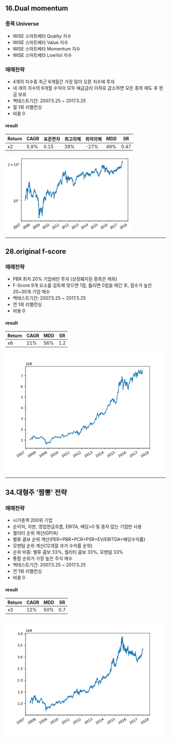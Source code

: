 ## 16.Dual momentum
### 종목 Universe
- WISE 스마트베타 Quality 지수
- WISE 스마트베타 Value 지수
- WISE 스마트베타 Momentum 지수
- WISE 스마트베타 LowVol 지수
### 매매전략
- 4개의 지수중 최근 6개월간 가장 많이 오른 지수에 투자
- 네 개의 지수의 6개월 수익이 모두 예금금리 이하로 감소하면 모든 종목 매도 후 현금 보유
- 백테스트기간: 2007.5.25 ~ 2017.5.25
- 월 1회 리밸런싱
- 비용 0

#### result

|Return|CAGR|표준편차|최고의해|최악의해|MDD|SR|
|------|----|-------|--------|-------|---|---|
|x2|5.9%|0.15|39%|-27%|49%|0.47|

![16.result](16.res.png)

----

## 28.original f-score
### 매매전략
- PBR 최저 20% 기업에만 투자 (상장폐지된 종목은 제외)
- F-Score 9개 요소를 검토해 맞으면 1점, 틀리면 0점을 매긴 후, 점수가 높은 20~30개 기업 매수
- 백테스트기간: 2007.5.25 ~ 2017.5.25
- 연 1회 리밸런싱
- 비용 0

#### result

|Return|CAGR|MDD|SR|
|------|----|---|---|
|x6|21%|56%|1.2|

![28.result](28.res.png)

----

## 34.대형주 '짬뽕' 전략
### 매매전략
- 시가총액 200위 기업
- 순이익, 자본, 영업현금흐름, EBITA, 배당>0 및 증자 없는 기업만 사용
- 퀄리티 순위 계산(GP/A)
- 벨류 콤보 순위 계산(PER+PBR+PCR+PSR+EV/EBITDA+배당수익률)
- 모멘텀 순위 계산(12개월 과거 수익률 순위)
- 순위 비중: 벨류 콤보 33%, 퀄리티 콤보 33%, 모멘텀 33%
- 통합 순위가 가장 높은 주식 매수
- 백테스트기간: 2007.5.25 ~ 2017.5.25
- 연 1회 리밸런싱
- 비용 0

#### result

|Return|CAGR|MDD|SR|
|------|----|---|---|
|x3|12%|50%|0.7|

![34.result](34.res.png)
